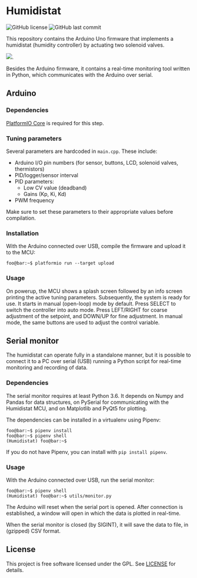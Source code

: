 # Humidistat
![GitHub license](https://img.shields.io/github/license/Compizfox/Humidistat)
![GitHub last commit](https://img.shields.io/github/last-commit/Compizfox/Humidistat)

This repository contains the Arduino Uno firmware that implements a humidistat (humidity controller) by actuating two
solenoid valves.

![](https://user-images.githubusercontent.com/7603719/105039157-820a3780-5a60-11eb-8f13-71b3696a475b.jpg).

Besides the Arduino firmware, it contains a real-time monitoring tool written in Python, which communicates with the
Arduino over serial.

## Arduino
### Dependencies
[PlatformIO Core](https://docs.platformio.org/en/latest/core/installation.html) is required for this step.

### Tuning parameters
Several parameters are hardcoded in `main.cpp`. These include:

- Arduino I/O pin numbers (for sensor, buttons, LCD, solenoid valves, thermistors)
- PID/logger/sensor interval
- PID parameters:
  - Low CV value (deadband)
  - Gains (Kp, Ki, Kd)
- PWM frequency

Make sure to set these parameters to their appropriate values before compilation.

### Installation
With the Arduino connected over USB, compile the firmware and upload it to the MCU:

```console
foo@bar:~$ platformio run --target upload
```

### Usage
On powerup, the MCU shows a splash screen followed by an info screen printing the active tuning parameters.
Subsequently, the system is ready for use. It starts in manual (open-loop) mode by default. Press SELECT to switch the
controller into auto mode. Press LEFT/RIGHT for coarse adjustment of the setpoint, and DOWN/UP for fine adjustment. In
manual mode, the same buttons are used to adjust the control variable.

## Serial monitor
The humidistat can operate fully in a standalone manner, but it is possible to connect it to a PC over serial (USB)
running a Python script for real-time monitoring and recording of data.

### Dependencies
The serial monitor requires at least Python 3.6. It depends on Numpy and Pandas for data structures, on PySerial for
communicating with the Humidistat MCU, and on Matplotlib and PyQt5 for plotting.

The dependencies can be installed in a virtualenv using Pipenv:

```console
foo@bar:~$ pipenv install
foo@bar:~$ pipenv shell
(Humidistat) foo@bar:~$ 
```

If you do not have Pipenv, you can install with `pip install pipenv`.

### Usage
With the Arduino connected over USB, run the serial monitor:

```console
foo@bar:~$ pipenv shell
(Humidistat) foo@bar:~$ utils/monitor.py
```

The Arduino will reset when the serial port is opened. After connection is established, a window will open in which the
data is plotted in real-time.

When the serial monitor is closed (by SIGINT), it will save the data to file, in (gzipped) CSV format.

## License
This project is free software licensed under the GPL. See [LICENSE](LICENSE) for details.
